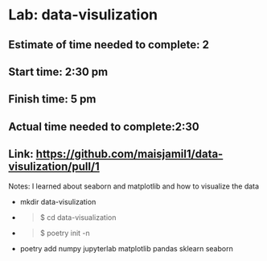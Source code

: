 # Lab: data-visulization
## Estimate of time needed to complete: 2
## Start time: 2:30 pm
## Finish time: 5 pm
## Actual time needed to complete:2:30
## Link: https://github.com/maisjamil1/data-visulization/pull/1
Notes:
I learned about seaborn and matplotlib and how to visualize the data

* mkdir data-visulization
* > $ cd data-visualization
* > $ poetry init -n
* poetry add numpy jupyterlab matplotlib pandas sklearn seaborn
